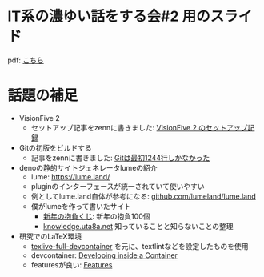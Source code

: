 # IT系の濃ゆい話をする会#2 用のスライド

pdf: [こちら](it_deep_talk.pdf)

# 話題の補足

- VisionFive 2
  - セットアップ記事をzennに書きました: [VisionFive 2 のセットアップ記録](https://zenn.dev/uta8a/articles/87262048da5327)
- Gitの初版をビルドする
  - 記事をzennに書きました: [Gitは最初1244行しかなかった](https://zenn.dev/uta8a/articles/b7169fd147fb31)
- denoの静的サイトジェネレータlumeの紹介
  - lume: https://lume.land/
  - pluginのインターフェースが統一されていて使いやすい
  - 例としてlume.land自体が参考になる: [github.com/lumeland/lume.land](https://github.com/lumeland/lume.land)
  - 僕がlumeを作って書いたサイト
    - [新年の抱負くじ](https://lottery.uta8a.net/): 新年の抱負100個
    - [knowledge.uta8a.net](https://knowledge.uta8a.net/) 知っていることと知らないことの整理
- 研究でのLaTeX環境
  - [texlive-full-devcontainer](https://github.com/tbistr/texlive-full-devcontainer) を元に、textlintなどを設定したものを使用
  - devcontainer: [Developing inside a Container](https://code.visualstudio.com/docs/devcontainers/containers)
  - featuresが良い: [Features](https://code.visualstudio.com/blogs/2022/09/15/dev-container-features)